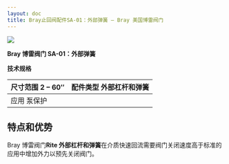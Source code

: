 ```yaml
---
layout: doc
title: Bray止回阀配件SA-01：外部弹簧 – Bray 美国博雷阀门
---
```


![](/2022/09/download-8.png)

**Bray 博雷阀门 SA-01：外部弹簧**

**技术规格**

| 尺寸范围 2 – 60″ | 配件类型 外部杠杆和弹簧 |
| ---------------- | ----------------------- |
| 应用 泵保护      |                         |

## 特点和优势

Bray 博雷阀门**Rite 外部杠杆和弹簧**在介质快速回流需要阀门关闭速度高于标准的应用中增加外力以预先关闭阀门。

